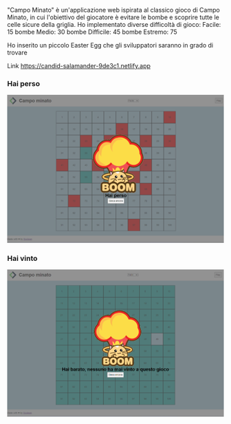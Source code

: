 "Campo Minato" è un'applicazione web ispirata al classico gioco di Campo Minato, in cui l'obiettivo del giocatore è evitare le bombe e scoprire tutte le celle sicure della griglia.
Ho implementato diverse difficoltà di gioco:
Facile: 15 bombe
Medio: 30 bombe
Difficile: 45 bombe
Estremo: 75

Ho inserito un piccolo Easter Egg che gli sviluppatori saranno in grado di trovare

Link https://candid-salamander-9de3c1.netlify.app

### Hai perso
<img src="img/lose.png" alt="">

### Hai vinto
<img src="img/win.png" alt="">